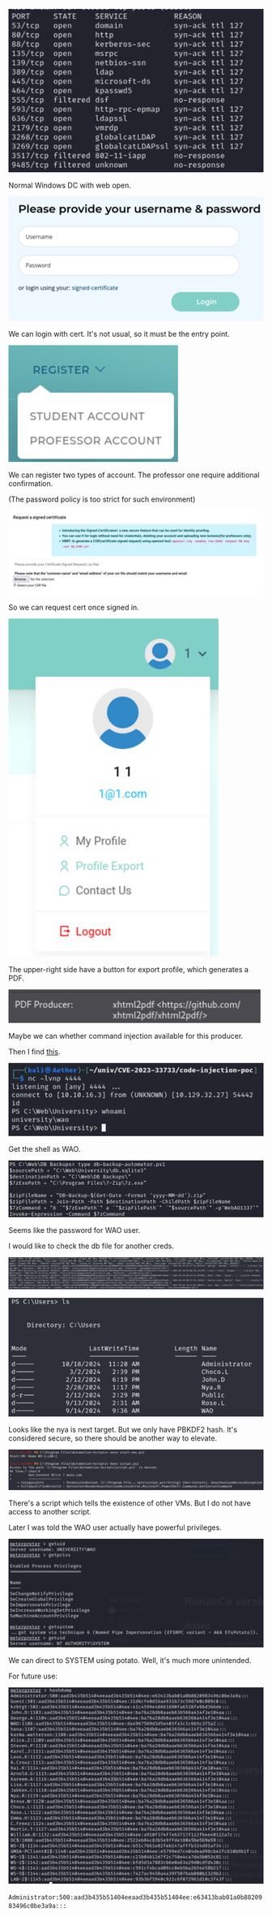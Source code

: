 ![image-20241030135410876](./assets/image-20241030135410876.png)

Normal Windows DC with web open.

![image-20241030140856853](./assets/image-20241030140856853.png)

We can login with cert. It's not usual, so it must be the entry point.

![image-20241030141015879](./assets/image-20241030141015879.png)

We can register two types of account. The professor one require additional confirmation.

(The password policy is too strict for such environment)

![image-20241030141441984](./assets/image-20241030141441984.png)

So we can request cert once signed in.

![image-20241030145019170](./assets/image-20241030145019170.png)

The upper-right side have a button for export profile, which generates a PDF.

![image-20241030145100708](./assets/image-20241030145100708.png)

Maybe we can whether command injection available for this producer.

Then I find [this](https://github.com/c53elyas/CVE-2023-33733).

![image-20241030150442690](./assets/image-20241030150442690.png)

Get the shell as WAO.

![image-20241030150731594](./assets/image-20241030150731594.png)

Seems like the password for WAO user. 

I would like to check the db file for another creds.

![image-20241030151440141](./assets/image-20241030151440141.png)

![image-20241030151552466](./assets/image-20241030151552466.png)

Looks like the nya is next target. But we only have PBKDF2 hash. It's considered secure, so there should be another way to elevate.

![image-20241030152719831](./assets/image-20241030152719831.png)

There's a script which tells the existence of other VMs. But I do not have access to another script.



Later I was told the WAO user actually have powerful privileges.

![image-20241030154756363](./assets/image-20241030154756363.png)

We can direct to SYSTEM using potato. Well, it's much more unintended.



For future use:

![image-20241030154905419](./assets/image-20241030154905419.png)

`Administrator:500:aad3b435b51404eeaad3b435b51404ee:e63413bab01a0b8820983496c0be3a9a:::`


